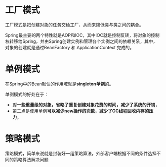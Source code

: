 # 工厂模式

工厂模式是把创建对象的任务交给工厂，从而来降低类与类之间的耦合。

Spring最主要的两个特性就是AOP和IOC，其中IOC就是控制反转，将对象的控制权转移给Spring，并由Spring创建实例和管理各个实例之间的依赖关系，其中，对象的创建就是通过BeanFactory 和 ApplicationContext 完成的。

# 单例模式

在Spring中的Bean默认的作用域就是**singleton单例**的。

单例模式的好处在于：
- **对一些重量级的对象，省略了重复创建对象花费的时间，减少了系统的开销**，
- 第二点是使用单例**可以减少new操作的次数，减少了GC线程回收内存的压力**。

# 策略模式

策略模式，简单来说就是封装好一组策略算法，外部客户端根据不同的条件选择不同的策略算法解决问题